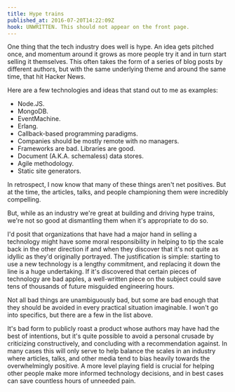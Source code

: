 ```yaml
---
title: Hype trains
published_at: 2016-07-20T14:22:09Z
hook: UNWRITTEN. This should not appear on the front page.
---
```


One thing that the tech industry does well is hype. An idea gets pitched once,
and momentum around it grows as more people try it and in turn start selling it
themselves. This often takes the form of a series of blog posts by different
authors, but with the same underlying theme and around the same time, that hit
Hacker News.

Here are a few technologies and ideas that stand out to me as examples:

* Node.JS.
* MongoDB.
* EventMachine.
* Erlang.
* Callback-based programming paradigms.
* Companies should be mostly remote with no managers.
* Frameworks are bad. Libraries are good.
* Document (A.K.A. schemaless) data stores.
* Agile methodology.
* Static site generators.

In retrospect, I now know that many of these things aren't net positives. But
at the time, the articles, talks, and people championing them were incredibly
compelling.

But, while as an industry we're great at building and driving hype trains,
we're not so good at dismantling them when it's appropriate to do so.

I'd posit that organizations that have had a major hand in selling a technology
might have some moral responsibility in helping to tip the scale back in the
other direction if and when they discover that it's not quite as idyllic as
they'd originally portrayed. The justification is simple: starting to use a new
technology is a lengthy commitment, and replacing it down the line is a huge
undertaking. If it's discovered that certain pieces of technology are bad
apples, a well-written piece on the subject could save tens of thousands of
future misguided engineering hours.

Not all bad things are unambiguously bad, but some are bad enough that they
should be avoided in every practical situation imaginable. I won't go into
specifics, but there are a few in the list above.

It's bad form to publicly roast a product whose authors may have had the best
of intentions, but it's quite possible to avoid a personal crusade by
criticizing constructively, and concluding with a recommendation against. In
many cases this will only serve to help balance the scales in an industry where
articles, talks, and other media tend to bias heavily towards the
overwhelmingly positive. A more level playing field is crucial for helping
other people make more informed technology decisions, and in best cases can
save countless hours of unneeded pain.
